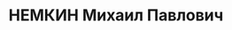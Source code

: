 ---
title: НЕМКИН Михаил Павлович
description: "Род. в 1894, Костромская обл., Нерехтский р-н, дер. Яковлевское. Проживал:\
  \ Ярославская обл., г. Ярославль, ул. Володарского, 50. ЯЭМЗ, Начальник инструментального\
  \ цеха \n  Арестован 15.07.1937. Обв. по ст. 58-7, 58-8, 58-11. Приговор: ВК ВС\
  \ СССР, 28.12.1937 – ВМН. Расстрелян 28.12.1937. \n  Реабилитирован ВК ВС СССР 16.07.1957"
---